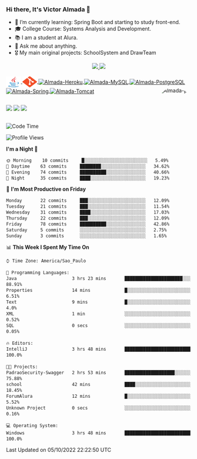 ### Hi there, It's Victor Almada 👋


- 🌱 I’m currently learning: Spring Boot and starting to study front-end.
- 🎓 College Course: Systems Analysis and Development.
- 📚  I am a student at Alura.
- 💬 Ask me about anything.
- 🎖 My main original projects: SchoolSystem and DrawTeam


<div align="center">
  <a href="https://github.com/Almadavic">
  <img height="180em" src="https://github-readme-stats.vercel.app/api?username=Almadavic&show_icons=true&theme=dracula&include_all_commits=true&count_private=true"/>
  <img height="180em" src="https://github-readme-stats.vercel.app/api/top-langs/?username=Almadavic&layout=compact&langs_count=7&theme=dracula"/>
</div>
<div style="display: inline_block"><br>
  <img align="center" alt="Almada-Java" height="30" width="40" src="https://raw.githubusercontent.com/devicons/devicon/master/icons/java/java-original.svg">
  <img align="center" alt="Almada-Git" height="30" width="40" src="https://raw.githubusercontent.com/devicons/devicon/master/icons/git/git-original.svg">
  <img align="center" alt="Almada-Heroku" height="30" width="40" src="https://cdn.jsdelivr.net/gh/devicons/devicon/icons/heroku/heroku-plain-wordmark.svg" />             
  <img align="center" alt="Almada-MySQL" height="30" width="40" src="https://cdn.jsdelivr.net/gh/devicons/devicon/icons/mysql/mysql-original-wordmark.svg" />
  <img align="center" alt="Almada-PostgreSQL" height="30" width="40" src="https://cdn.jsdelivr.net/gh/devicons/devicon/icons/postgresql/postgresql-plain-wordmark.svg" />
  <img align="center" alt="Almada-Spring" height="30" width="40" src="https://cdn.jsdelivr.net/gh/devicons/devicon/icons/spring/spring-original-wordmark.svg" />
  <img align="center" alt="Almada-Tomcat" height="30" width="40" src="https://cdn.jsdelivr.net/gh/devicons/devicon/icons/tomcat/tomcat-original-wordmark.svg" />
  <img align="right" alt="Almada-pic" height="150" style="border-radius:50px;" src="https://user-images.githubusercontent.com/85299065/185514627-94fcf387-edc6-4c24-88f1-b4873ccd49e9.png">
</div>
  
  ##
 
<div> 
  <a href="https://www.youtube.com/channel/UCUrcUNA90M_ZqLEcQxd3UNA" target="_blank"><img src="https://img.shields.io/badge/YouTube-FF0000?style=for-the-badge&logo=youtube&logoColor=white" target="_blank"></a>
 <a href = "mailto:almadavic@live.com"><img src="https://img.shields.io/badge/-Gmail-%23333?style=for-the-badge&logo=gmail&logoColor=white" target="_blank"></a>
  <a href="https://www.linkedin.com/in/victoralmada/" target="_blank"><img src="https://img.shields.io/badge/-LinkedIn-%230077B5?style=for-the-badge&logo=linkedin&logoColor=white" target="_blank"></a> 
</div>

##

<!--START_SECTION:waka-->
![Code Time](http://img.shields.io/badge/Code%20Time-112%20hrs%2033%20mins-blue)

![Profile Views](http://img.shields.io/badge/Profile%20Views-10-blue)

**I'm a Night 🦉** 

```text
🌞 Morning    10 commits     █░░░░░░░░░░░░░░░░░░░░░░░░   5.49% 
🌆 Daytime    63 commits     ████████░░░░░░░░░░░░░░░░░   34.62% 
🌃 Evening    74 commits     ██████████░░░░░░░░░░░░░░░   40.66% 
🌙 Night      35 commits     ████░░░░░░░░░░░░░░░░░░░░░   19.23%

```
📅 **I'm Most Productive on Friday** 

```text
Monday       22 commits     ███░░░░░░░░░░░░░░░░░░░░░░   12.09% 
Tuesday      21 commits     ███░░░░░░░░░░░░░░░░░░░░░░   11.54% 
Wednesday    31 commits     ████░░░░░░░░░░░░░░░░░░░░░   17.03% 
Thursday     22 commits     ███░░░░░░░░░░░░░░░░░░░░░░   12.09% 
Friday       78 commits     ██████████░░░░░░░░░░░░░░░   42.86% 
Saturday     5 commits      ░░░░░░░░░░░░░░░░░░░░░░░░░   2.75% 
Sunday       3 commits      ░░░░░░░░░░░░░░░░░░░░░░░░░   1.65%

```


📊 **This Week I Spent My Time On** 

```text
⌚︎ Time Zone: America/Sao_Paulo

💬 Programming Languages: 
Java                     3 hrs 23 mins       ██████████████████████░░░   88.91% 
Properties               14 mins             █░░░░░░░░░░░░░░░░░░░░░░░░   6.51% 
Text                     9 mins              █░░░░░░░░░░░░░░░░░░░░░░░░   4.0% 
XML                      1 min               ░░░░░░░░░░░░░░░░░░░░░░░░░   0.52% 
SQL                      0 secs              ░░░░░░░░░░░░░░░░░░░░░░░░░   0.05%

🔥 Editors: 
IntelliJ                 3 hrs 48 mins       █████████████████████████   100.0%

🐱‍💻 Projects: 
PadraoSecurity-Swagger   2 hrs 53 mins       ███████████████████░░░░░░   75.88% 
school                   42 mins             ████░░░░░░░░░░░░░░░░░░░░░   18.45% 
ForumAlura               12 mins             █░░░░░░░░░░░░░░░░░░░░░░░░   5.52% 
Unknown Project          0 secs              ░░░░░░░░░░░░░░░░░░░░░░░░░   0.16%

💻 Operating System: 
Windows                  3 hrs 48 mins       █████████████████████████   100.0%

```


 Last Updated on 05/10/2022 22:22:50 UTC
<!--END_SECTION:waka-->
